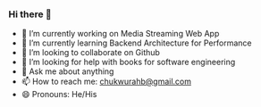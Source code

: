 ### Hi there 👋

- 🔭 I’m currently working on Media Streaming Web App
- 🌱 I’m currently learning Backend Architecture for Performance
- 👯 I’m looking to collaborate on Github
- 🤔 I’m looking for help with books for software engineering
- 💬 Ask me about anything
- 📫 How to reach me: chukwurahb@gmail.com
- 😄 Pronouns: He/His

